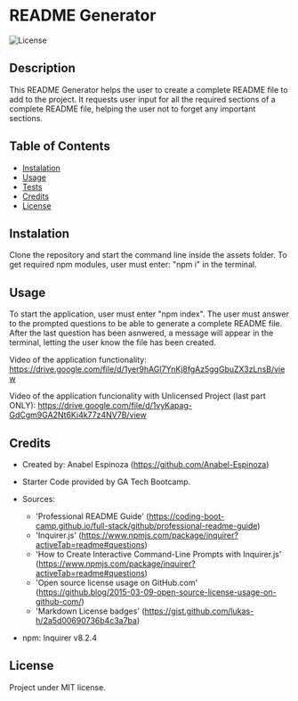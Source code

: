 # README Generator

![License](https://img.shields.io/badge/License-MIT-blue.svg)

## Description

This README Generator helps the user to create a complete README file to add to the project. It requests user input for all the required sections of a complete README file, helping the user not to forget any important sections.

## Table of Contents

- [Instalation](#installation)
- [Usage](#usage)
- [Tests](#tests)
- [Credits](#credits)
- [License](#license)

## Instalation

Clone the repository and start the command line inside the assets folder.
To get required npm modules, user must enter: "npm i" in the terminal.

## Usage

To start the application, user must enter "npm index". The user must answer to the prompted questions to be able to generate a complete README file. After the last question has been asnwered, a message will appear in the terminal, letting the user know the file has been created.

Video of the application functionality: https://drive.google.com/file/d/1yer9hAGI7YnKj8fgAz5ggGbuZX3zLnsB/view

Video of the application funcionality with Unlicensed Project (last part ONLY): https://drive.google.com/file/d/1vyKapag-GdCgm9GA2Nt6Ki4k77z4NV7B/view


## Credits

- Created by: Anabel Espinoza (https://github.com/Anabel-Espinoza)

- Starter Code provided by GA Tech Bootcamp. 

- Sources: 
    * 'Professional README Guide' (https://coding-boot-camp.github.io/full-stack/github/professional-readme-guide)
    * 'Inquirer.js' (https://www.npmjs.com/package/inquirer?activeTab=readme#questions)
    * 'How to Create Interactive Command-Line Prompts with Inquirer.js' (https://www.npmjs.com/package/inquirer?activeTab=readme#questions)
    * 'Open source license usage on GitHub.com' (https://github.blog/2015-03-09-open-source-license-usage-on-github-com/)
    * 'Markdown License badges' (https://gist.github.com/lukas-h/2a5d00690736b4c3a7ba)

- npm: Inquirer v8.2.4

## License
Project under MIT license.
